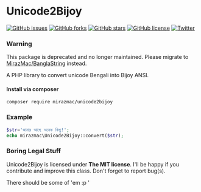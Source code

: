 # Unicode2Bijoy
[![GitHub issues](https://img.shields.io/github/issues/mirazmac/Unicode2Bijoy.svg)](https://github.com/mirazmac/Unicode2Bijoy/issues)
[![GitHub forks](https://img.shields.io/github/forks/mirazmac/Unicode2Bijoy.svg)](https://github.com/mirazmac/Unicode2Bijoy/network)
[![GitHub stars](https://img.shields.io/github/stars/mirazmac/Unicode2Bijoy.svg)](https://github.com/mirazmac/Unicode2Bijoy/stargazers)
[![GitHub license](https://img.shields.io/badge/license-MIT-blue.svg)](https://raw.githubusercontent.com/mirazmac/Unicode2Bijoy/master/LICENSE)
[![Twitter](https://img.shields.io/twitter/url/https/github.com/mirazmac/Unicode2Bijoy.svg?style=social)](https://twitter.com/intent/tweet?text=Wow:&url=%5Bobject%20Object%5D)

### Warning
This package is deprecated and no longer maintained. Please migrate to [MirazMac/BanglaString](https://github.com/MirazMac/BanglaString) instead.

A PHP library to convert unicode Bengali into Bijoy ANSI.
#### Install via composer

```shell
composer require mirazmac/unicode2bijoy
```

### Example

```php
$str='জানার আছে অনেক কিছু!';
echo mirazmac\Unicode2Bijoy::convert($str);
```

### Boring Legal Stuff

Unicode2Bijoy is licensed under **The MIT license**. I'll be happy if you contribute and improve this class. Don't forget to report bug(s).

There should be some of 'em :p '
